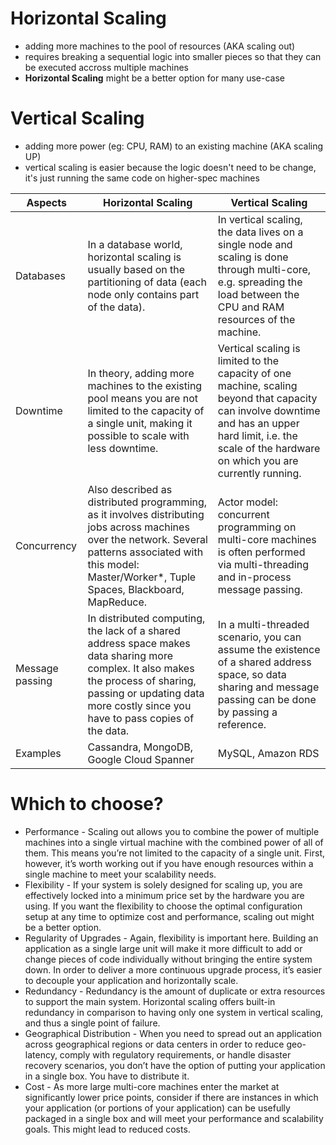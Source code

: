 # **Horizontal Scaling**
- adding more machines to the pool of resources (AKA scaling out)
- requires breaking a sequential logic into smaller pieces so that they can be executed accross multiple machines
- **Horizontal Scaling** might be a better option for many use-case

# **Vertical Scaling**
- adding more power (eg: CPU, RAM) to an existing machine (AKA scaling UP)
- vertical scaling is easier because the logic doesn't need to be change, it's just running the same code on higher-spec machines

| Aspects          | Horizontal Scaling        | Vertical Scaling |
| ---------------- | ----------- | ------ | 
| Databases        | In a database world, horizontal scaling is usually based on the partitioning of data (each node only contains part of the data).   | In vertical scaling, the data lives on a single node and scaling is done through multi-core, e.g. spreading the load between the CPU and RAM resources of the machine.|
| Downtime	       | In theory, adding more machines to the existing pool means you are not limited to the capacity of a single unit, making it possible to scale with less downtime.    | Vertical scaling is limited to the capacity of one machine, scaling beyond that capacity can involve downtime and has an upper hard limit, i.e. the scale of the hardware on which you are currently running. |
| Concurrency      | Also described as distributed programming, as it involves distributing jobs across machines over the network. Several patterns associated with this model: Master/Worker*, Tuple Spaces, Blackboard, MapReduce.    | Actor model: concurrent programming on multi-core machines is often performed via multi-threading and in-process message passing.|
| Message passing  | In distributed computing, the lack of a shared address space makes data sharing more complex. It also makes the process of sharing, passing or updating data more costly since you have to pass copies of the data. | In a multi-threaded scenario, you can assume the existence of a shared address space, so data sharing and message passing can be done by passing a reference.|
| Examples  | Cassandra, MongoDB, Google Cloud Spanner | MySQL, Amazon RDS |

# **Which to choose?**
- Performance - Scaling out allows you to combine the power of multiple machines into a single virtual machine with the combined power of all of them. This means you’re not limited to the capacity of a single unit. First, however, it’s worth working out if you have enough resources within a single machine to meet your scalability needs.
- Flexibility - If your system is solely designed for scaling up, you are effectively locked into a minimum price set by the hardware you are using. If you want the flexibility to choose the optimal configuration setup at any time to optimize cost and performance, scaling out might be a better option.
- Regularity of Upgrades - Again, flexibility is important here. Building an application as a single large unit will make it more difficult to add or change pieces of code individually without bringing the entire system down. In order to deliver a more continuous upgrade process, it’s easier to decouple your application and horizontally scale.
- Redundancy - Redundancy is the amount of duplicate or extra resources to support the main system. Horizontal scaling offers built-in redundancy in comparison to having only one system in vertical scaling, and thus a single point of failure.
- Geographical Distribution - When you need to spread out an application across geographical regions or data centers in order to reduce geo-latency, comply with regulatory requirements, or handle disaster recovery scenarios, you don’t have the option of putting your application in a single box. You have to distribute it.
- Cost - As more large multi-core machines enter the market at significantly lower price points, consider if there are instances in which your application (or portions of your application) can be usefully packaged in a single box and will meet your performance and scalability goals. This might lead to reduced costs.